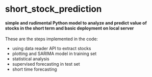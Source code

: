 # short_stock_prediction

#### simple and rudimental Python model to analyze and predict value of stocks in the short term and basic deployment on local server

These are the steps implemented in the code:
- using data reader API to extract stocks
- plotting and SARIMA model in training set
- statistical analysis
- supervised forecasting in test set
- short time forecasting
